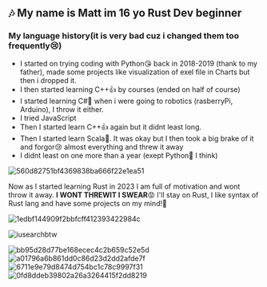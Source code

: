 ## 🎶 My name is **Matt** im 16 yo Rust Dev beginner

### My language history(it is very bad cuz i changed them too frequently😢)

* I started on trying coding with Python😘 back in 2018-2019 (thank to my father), made some projects like visualization of exel file in Charts
but then i dropped it.
* I then started learning C++👍 by courses (ended on half of course)
* I started learning C#🤔 when i were going to robotics (rasberryPi, Arduino), I throw it either.
* I tried JavaScript
* Then I started learn C++👍 again but it didnt least long.
* Then I started learn Scala🌹.
It was okay but I then took a big brake of it and forgor😢 almost everything and threw it away
* I didnt least on one more than a year (exept Python🥰 I think)
  
![560d82751bf4369838ba666f22e1ea51](https://github.com/user-attachments/assets/1d22ec25-1d5c-4833-a428-2947c1458397)

Now as I started learning Rust in 2023 I am full of motivation and wont throw it away. **I WONT THREWIT I SWEAR**😡
I'll stay on Rust, I like syntax of Rust lang and have some projects on my mind!🥱

![1edbf144909f2bbfcff412393422984c](https://github.com/user-attachments/assets/6e8ec45a-7d05-4eaf-b391-575172aa93be)


![iusearchbtw](https://github.com/user-attachments/assets/d5f7795b-4e62-42d8-ab62-a60acb1375d7)

![bb95d28d77be168ecec4c2b659c52e5d](https://github.com/user-attachments/assets/0d2fb188-fb5a-4009-9a1e-62d26b9c55e3)
![a01796a6b861dd0c86d23d2dd2afde7f](https://github.com/user-attachments/assets/516af5eb-f533-4547-a5cc-eec7d81602b0)
![6711e9e79d8474d754bc1c78c9997f31](https://github.com/user-attachments/assets/5c69a854-1776-4f14-90ee-371cdff04ccf)
![0fd8ddeb39802a26a3264415f2dd8219](https://github.com/user-attachments/assets/9c7d1b38-d38a-499f-9cf7-4dffbe6caee0)
